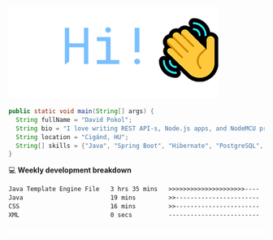 ![Hi!](assets/images/hi.png)

```java
public static void main(String[] args) {
  String fullName = "David Pokol";
  String bio = "I love writing REST API-s, Node.js apps, and NodeMCU programs";
  String location = "Cigánd, HU";
  String[] skills = {"Java", "Spring Boot", "Hibernate", "PostgreSQL", "Git"};
}
```

💻 **Weekly development breakdown**
<!--START_SECTION:waka-->

```txt
Java Template Engine File   3 hrs 35 mins   >>>>>>>>>>>>>>>>>>>>>----   85.62 %
Java                        19 mins         >>-----------------------   07.75 %
CSS                         16 mins         >>-----------------------   06.63 %
XML                         0 secs          -------------------------   00.00 %
```

<!--END_SECTION:waka-->

![footer](assets/images/footer.png)
